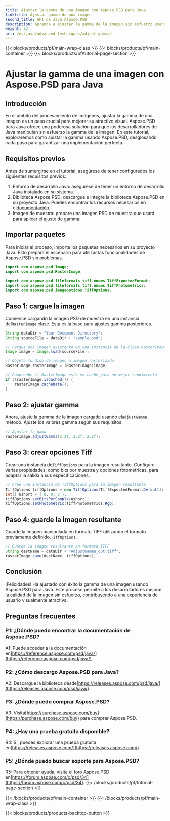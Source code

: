 ```yaml
---
title: Ajustar la gamma de una imagen con Aspose.PSD para Java
linktitle: Ajustar gamma de una imagen
second_title: API de Java Aspose.PSD
description: Aprenda a ajustar la gamma de la imagen sin esfuerzo usando Aspose.PSD para Java. Siga nuestra guía paso a paso para obtener resultados óptimos.
weight: 23
url: /es/java/advanced-techniques/adjust-gamma/
---
```


{{< blocks/products/pf/main-wrap-class >}}
{{< blocks/products/pf/main-container >}}
{{< blocks/products/pf/tutorial-page-section >}}

# Ajustar la gamma de una imagen con Aspose.PSD para Java

## Introducción

En el ámbito del procesamiento de imágenes, ajustar la gamma de una imagen es un paso crucial para mejorar su atractivo visual. Aspose.PSD para Java ofrece una poderosa solución para que los desarrolladores de Java manipulen sin esfuerzo la gamma de la imagen. En este tutorial, exploraremos cómo ajustar la gamma usando Aspose.PSD, desglosando cada paso para garantizar una implementación perfecta.

## Requisitos previos

Antes de sumergirse en el tutorial, asegúrese de tener configurados los siguientes requisitos previos:

1. Entorno de desarrollo Java: asegúrese de tener un entorno de desarrollo Java instalado en su sistema.
2.  Biblioteca Aspose.PSD: descargue e integre la biblioteca Aspose.PSD en su proyecto Java. Puedes encontrar los recursos necesarios en el[documentación](https://reference.aspose.com/psd/java/).
3. Imagen de muestra: prepare una imagen PSD de muestra que usará para aplicar el ajuste de gamma.

## Importar paquetes

Para iniciar el proceso, importe los paquetes necesarios en su proyecto Java. Esto prepara el escenario para utilizar las funcionalidades de Aspose.PSD sin problemas.

```java
import com.aspose.psd.Image;
import com.aspose.psd.RasterImage;

import com.aspose.psd.fileformats.tiff.enums.TiffExpectedFormat;
import com.aspose.psd.fileformats.tiff.enums.TiffPhotometrics;
import com.aspose.psd.imageoptions.TiffOptions;
```

## Paso 1: cargue la imagen

 Comience cargando la imagen PSD de muestra en una instancia del`RasterImage` clase. Esta es la base para ajustes gamma posteriores.

```java
String dataDir = "Your Document Directory";
String sourceFile = dataDir + "sample.psd";

// Cargue una imagen existente en una instancia de la clase RasterImage
Image image = Image.load(sourceFile);

// Objeto fundido de imagen a imagen rasterizada
RasterImage rasterImage = (RasterImage)image;

// Compruebe si RasterImage está en caché para un mejor rendimiento
if (!rasterImage.isCached()) {
    rasterImage.cacheData();
}
```

## Paso 2: ajustar gamma

 Ahora, ajuste la gamma de la imagen cargada usando el`adjustGamma` método. Ajuste los valores gamma según sus requisitos.

```java
// Ajustar la gama
rasterImage.adjustGamma(2.2f, 2.2f, 2.2f);
```

## Paso 3: crear opciones Tiff

 Crear una instancia de`TiffOptions` para la imagen resultante. Configure varias propiedades, como bits por muestra y opciones fotométricas, para adaptar la salida a sus especificaciones.

```java
// Cree una instancia de TiffOptions para la imagen resultante
TiffOptions tiffOptions = new TiffOptions(TiffExpectedFormat.Default);
int[] ushort = { 8, 8, 8 };
tiffOptions.setBitsPerSample(ushort);
tiffOptions.setPhotometric(TiffPhotometrics.Rgb);
```

## Paso 4: guarde la imagen resultante

 Guarde la imagen manipulada en formato TIFF utilizando el formato previamente definido.`TiffOptions`.

```java
// Guarde la imagen resultante en formato TIFF
String destName = dataDir + "AdjustGamma_out.tiff";
rasterImage.save(destName, tiffOptions);
```

## Conclusión

¡Felicidades! Ha ajustado con éxito la gamma de una imagen usando Aspose.PSD para Java. Este proceso permite a los desarrolladores mejorar la calidad de la imagen sin esfuerzo, contribuyendo a una experiencia de usuario visualmente atractiva.

## Preguntas frecuentes

### P1: ¿Dónde puedo encontrar la documentación de Aspose.PSD?

 A1: Puede acceder a la documentación en[https://reference.aspose.com/psd/java/](https://reference.aspose.com/psd/java/).

### P2: ¿Cómo descargo Aspose.PSD para Java?

 A2: Descargue la biblioteca desde[https://releases.aspose.com/psd/java/](https://releases.aspose.com/psd/java/).

### P3: ¿Dónde puedo comprar Aspose.PSD?

 A3: Visita[https://purchase.aspose.com/buy](https://purchase.aspose.com/buy) para comprar Aspose.PSD.

### P4: ¿Hay una prueba gratuita disponible?

 R4: Sí, puedes explorar una prueba gratuita en[https://releases.aspose.com/](https://releases.aspose.com/).

### P5: ¿Dónde puedo buscar soporte para Aspose.PSD?

 R5: Para obtener ayuda, visite el foro Aspose.PSD en[https://forum.aspose.com/c/psd/34](https://forum.aspose.com/c/psd/34).
{{< /blocks/products/pf/tutorial-page-section >}}

{{< /blocks/products/pf/main-container >}}
{{< /blocks/products/pf/main-wrap-class >}}

{{< blocks/products/products-backtop-button >}}
